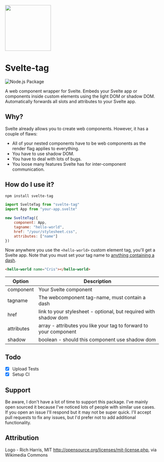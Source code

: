 <img src="svelte-tag.svg" width="150">

# Svelte-tag

![Node.js Package](https://github.com/crisward/svelte-tag/workflows/Node.js%20Package/badge.svg)

A web component wrapper for Svelte. Embeds your Svelte app or components inside custom elements using the light DOM _or_
shadow DOM. Automatically forwards all slots and attributes to your Svelte app.

## Why?

Svelte already allows you to create web components. However, it has a couple of flaws:

* All of your nested components have to be web components as the render flag applies to everything.
* You have to use shadow DOM.
* You have to deal with lots of bugs.
* You loose many features Svelte has for inter-component communication.

## How do I use it?

```bash
npm install svelte-tag
```

```javascript
import SvelteTag from "svelte-tag"
import App from "your-app.svelte"

new SvelteTag({
	component: App,
	tagname: "hello-world",
	href: "/your/stylesheet.css",
	attributes: ["name"]
})
```
Now anywhere you use the `<hello-world>` custom element tag, you'll get a Svelte app. Note that you must set your tag
name to [anything containing a dash](https://developer.mozilla.org/en-US/docs/Web/API/Web_components/Using_custom_elements).

```html
<hello-world name="Cris"></hello-world>
```


| Option     | Description                                                        |
| ---------- | ------------------------------------------------------------------ |
| component  | Your Svelte component                                              |
| tagname    | The webcomponent tag-name, must contain a dash                     |
| href       | link to your stylesheet - optional, but required with shadow dom   |
| attributes | array -  attributes you like your tag to forward to your component |
| shadow     | boolean - should this component use shadow dom                     |

## Todo

- [x] Upload Tests
- [x] Setup CI

## Support

Be aware, I don't have a lot of time to support this package. I've mainly open sourced it
because I've noticed lots of people with similar use cases. If you open an issue I'll respond
but it may not be super quick. I'll accept pull requests to fix any issues, but I'd prefer
not to add additional functionality.

## Attribution

Logo - Rich Harris, MIT <http://opensource.org/licenses/mit-license.php>, via Wikimedia Commons
